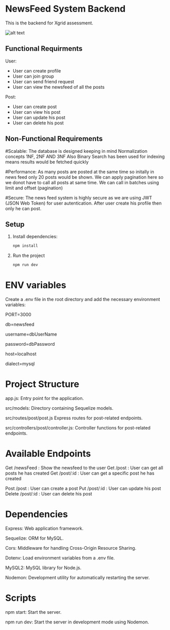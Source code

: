 # NewsFeed System Backend

This is the backend for Xgrid assessment.

![alt text](https://github.com/[sufiyanirfan3]/[XTH_NewsFeed]/blob/[master]/Diagram.PNG?raw=true)

## Functional Requirments
User:
- User can create profile
- User can join group
- User can send friend request
- User can view the newsfeed of all the posts

Post:
- User can create post
- User can view his post
- User can update his post
- User can delete his post

## Non-Functional Requirements

#Scalable:
The database is designed keeping in mind Normalization concepts 1NF, 2NF AND 3NF
Also Binary Search has been used for indexing means results would be fetched quickly

#Performance:
As many posts are posted at the same time so initally in news feed only 20 posts would be shown.
We can apply pagination here so we donot have to call all posts at same time. We can call in batches using limit and offset (pagination)

#Secure:
The news feed system is highly secure as we are using JWT (JSON Web Token) for user autentication. After user create his profile then only he can post.

## Setup

1. Install dependencies:

   ```bash
   npm install

   ```

2. Run the project
   ```bash
   npm run dev
   ```

# ENV variables

Create a .env file in the root directory and add the necessary environment variables:

PORT=3000

db=newsfeed

username=dbUserName

password=dbPassword

host=localhost

dialect=mysql

# Project Structure

app.js: Entry point for the application.

src/models: Directory containing Sequelize models.

src/routes/post/post.js Express routes for post-related endpoints.

src/controllers/post/controller.js: Controller functions for post-related endpoints.

# Available Endpoints

Get /newsFeed : Show the newsfeed to the user
Get /post : User can get all posts he has created
Get /post/:id : User can get a specific post he has created

Post /post : User can create a post
Put /post/:id : User can update his post
Delete /post/:id : User can delete his post



# Dependencies

Express: Web application framework.

Sequelize: ORM for MySQL.

Cors: Middleware for handling Cross-Origin Resource Sharing.

Dotenv: Load environment variables from a .env file.

MySQL2: MySQL library for Node.js.

Nodemon: Development utility for automatically restarting the server.


# Scripts

npm start: Start the server.

npm run dev: Start the server in development mode using Nodemon.
